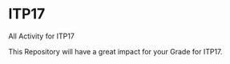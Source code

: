 # ITP17
All Activity for ITP17


This Repository will have a great  impact for your Grade for ITP17.



